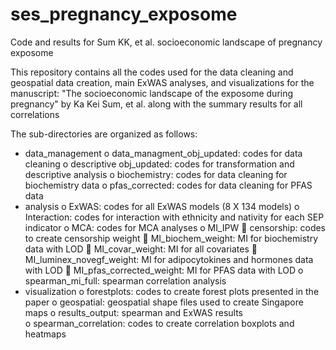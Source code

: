 # ses_pregnancy_exposome
Code and results for Sum KK, et al. socioeconomic landscape of pregnancy exposome

This repository contains all the codes used for the data cleaning and geospatial data creation, main ExWAS analyses, and visualizations for the manuscript:
"The socioeconomic landscape of the exposome during pregnancy" by Ka Kei Sum, et al. along with the summary results for all correlations

The sub-directories are organized as follows:

-	data_management 
o	data_managment_obj_updated: codes for data cleaning 
o	descriptive obj_updated: codes for transformation and descriptive analysis 
o	biochemistry: codes for data cleaning for biochemistry data 
o	pfas_corrected: codes for data cleaning for PFAS data
-	analysis
o	ExWAS: codes for all ExWAS models (8 X 134 models) 
o	Interaction: codes for interaction with ethnicity and nativity for each SEP indicator 
o	MCA: codes for MCA analyses
o	MI_IPW
	censorship: codes to create censorship weight 
	MI_biochem_weight: MI for biochemistry data with LOD
	MI_covar_weight: MI for all covariates 
	MI_luminex_novegf_weight: MI for adipocytokines and hormones data with LOD
	MI_pfas_corrected_weight: MI for PFAS data with LOD 
o	spearman_mi_full: spearman correlation analysis
-	visualization 
o	forestplots: codes to create forest plots presented in the paper 
o	geospatial: geospatial shape files used to create Singapore maps 
o	results_output: spearman and ExWAS results  
o	spearman_correlation: codes to create correlation boxplots and heatmaps 
 
